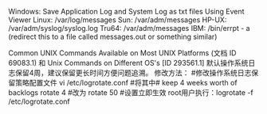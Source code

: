 Windows: Save Application Log and System Log as txt files Using Event Viewer
Linux: /var/log/messages
Sun: /var/adm/messages
HP-UX: /var/adm/syslog/syslog.log
Tru64: /var/adm/messages
IBM: /bin/errpt - a (redirect this to a file called messages.out or something similar)
 
Common UNIX Commands Available on Most UNIX Platforms (文档 ID 69083.1)  和 Unix Commands on Different OS's [ID 293561.1]
默认操作系统日志保留4周，建议保留更长时间方便问题追溯。
修改方法：
#修改操作系统日志保留策略配置文件
vi /etc/logrotate.conf
#将其中# keep 4 weeks worth of backlogs
rotate 4
#改为 rotate 50
#设置立即生效
root用户执行：logrotate -f /etc/logrotate.conf